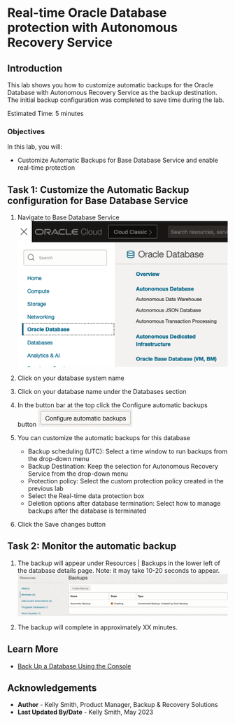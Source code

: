 # Real-time Oracle Database protection with Autonomous Recovery Service

## Introduction

This lab shows you how to customize automatic backups for the Oracle Database with Autonomous Recovery Service as the backup destination.  The initial backup configuration was completed to save time during the lab.

Estimated Time: 5 minutes

### Objectives

In this lab, you will:
* Customize Automatic Backups for Base Database Service and enable real-time protection

## Task 1: Customize the Automatic Backup configuration for Base Database Service

1. Navigate to Base Database Service
    ![Image alt text](images/Ham_Base_Database.png)

2. Click on your database system name

3. Click on your database name under the Databases section

4. In the button bar at the top click the Configure automatic backups button
    ![image alt text](images/Config_auto_backups_button.png)

5. You can customize the automatic backups for this database
    * Backup scheduling (UTC): Select a time window to run backups from the drop-down menu
    * Backup Destination: Keep the selection for Autonomous Recovery Service from the drop-down menu
    * Protection policy: Select the custom protection policy created in the previous lab
    * Select the Real-time data protection box
    * Deletion options after database termination: Select how to manage backups after the database is terminated

6. Click the Save changes button

## Task 2: Monitor the automatic backup

1. The backup will appear under Resources | Backups in the lower left of the database details page. 
     Note: it may take 10-20 seconds to appear.
    ![image alt txt](images/Backup_created.png)

2. The backup will complete in approximately XX minutes.

## Learn More

* [Back Up a Database Using the Console](https://docs.oracle.com/en/cloud/paas/bm-and-vm-dbs-cloud/dbbackupoci/index.html)


## Acknowledgements
* **Author** - Kelly Smith, Product Manager, Backup & Recovery Solutions
* **Last Updated By/Date** - Kelly Smith, May 2023
